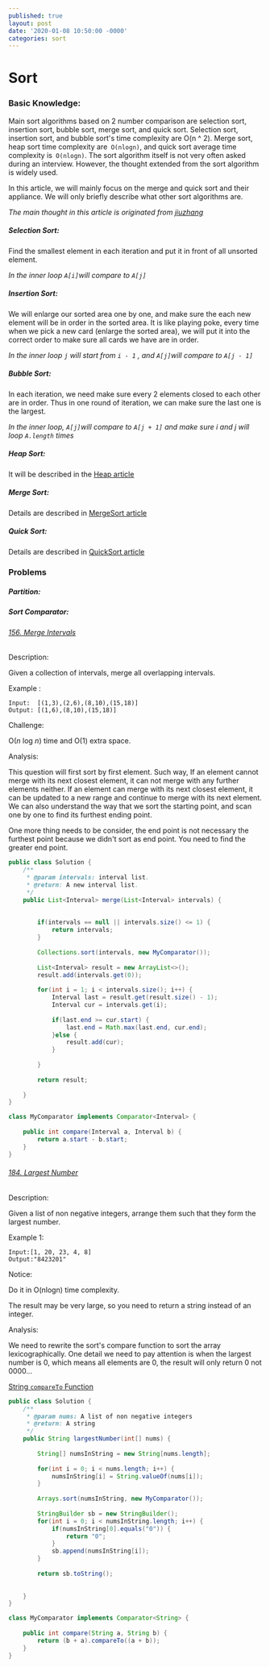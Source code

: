 ```yaml
---
published: true
layout: post
date: '2020-01-08 10:50:00 -0000'
categories: sort
---
```

# Sort

### Basic Knowledge: 

Main sort algorithms based on 2 number comparison are selection sort, insertion sort, bubble sort, merge sort, and quick sort. Selection sort, insertion sort, and bubble sort's time complexity are O(n ^ 2). Merge sort, heap sort time complexity are` O(nlogn)`, and quick sort average time complexity is` O(nlogn)`. The sort algorithm itself is not very often asked during an interview. However, the thought extended from the sort algorithm is widely used. 

In this article, we will mainly focus on the merge and quick sort and their appliance. We will only briefly describe what other sort algorithms are.

*The main thought in this article is originated from [jiuzhang](https://www.jiuzhang.com/course/)*

##### Selection Sort: 

Find the smallest element in each iteration and put it in front of all unsorted element.

*In the inner loop `A[i]`will compare to `A[j]`*

##### Insertion Sort:

We will enlarge our sorted area one by one, and make sure the each new element will be in order in the sorted area. It is like playing poke, every time when we pick a new card (enlarge the sorted area), we will put it into the correct order to make sure all cards we have are in order.

*In the inner loop `j` will start from `i - 1` , and `A[j]`will compare to `A[j - 1]`*

##### Bubble Sort:

In each iteration, we need make sure every 2 elements closed to each other are in order. Thus in one round of iteration, we can make sure the last one is the largest.

*In the inner loop, `A[j]`will compare to `A[j + 1]` and make sure i and j will loop `A.length` times*

##### Heap Sort:

It will be described in the [Heap article](./Heap.md) 

##### Merge Sort:

Details are described in [MergeSort article](./MergeSort.md)

##### Quick Sort:

Details are described in [QuickSort article](./QuickSort.md)

### Problems

##### Partition:

##### Sort Comparator:

###### [156. Merge Intervals](https://www.lintcode.com/problem/merge-intervals/solution)

Description:

Given a collection of intervals, merge all overlapping intervals.

Example :

```
Input:  [(1,3),(2,6),(8,10),(15,18)]
Output: [(1,6),(8,10),(15,18)]
```

Challenge:

O(*n* log *n*) time and O(1) extra space.

Analysis:

This question will first sort by first element. Such way, If an element cannot merge with its next closest element, it can not merge with any further elements neither. If an element can merge with its next closest element, it can be updated to a new range and continue to merge with its next element. We can also understand the way that we sort the starting point, and scan one by one to find its furthest ending point.

One more thing needs to be consider, the end point is not necessary the furthest point because we didn't sort as end point. You need to find the greater end point.

```java
public class Solution {
    /**
     * @param intervals: interval list.
     * @return: A new interval list.
     */
    public List<Interval> merge(List<Interval> intervals) {
        
        
        if(intervals == null || intervals.size() <= 1) {
            return intervals;
        }
        
        Collections.sort(intervals, new MyComparator());
        
        List<Interval> result = new ArrayList<>();
        result.add(intervals.get(0));
        
        for(int i = 1; i < intervals.size(); i++) {
            Interval last = result.get(result.size() - 1);
            Interval cur = intervals.get(i);
            
            if(last.end >= cur.start) {
                last.end = Math.max(last.end, cur.end);
            }else {
                result.add(cur);
            }
            
        }
        
        return result;
        
    }
}

class MyComparator implements Comparator<Interval> {
    
    public int compare(Interval a, Interval b) {
        return a.start - b.start;
    }
}
```



###### [184. Largest Number](https://www.lintcode.com/problem/largest-number/solution)

Description:

Given a list of non negative integers, arrange them such that they form the largest number.

Example 1:

```
Input:[1, 20, 23, 4, 8]
Output:"8423201"
```

Notice:

Do it in O(nlogn) time complexity.

The result may be very large, so you need to return a string instead of an integer.

Analysis:

We need to rewrite the sort's compare function to sort the array lexicographically. One detail we need to pay attention is when the largest number is 0, which means all elements are 0, the result will only return 0 not 0000...

[String `compareTo` Function](./CleanCodePractice.md)

```java
public class Solution {
    /**
     * @param nums: A list of non negative integers
     * @return: A string
     */
    public String largestNumber(int[] nums) {
        
        String[] numsInString = new String[nums.length];
        
        for(int i = 0; i < nums.length; i++) {
            numsInString[i] = String.valueOf(nums[i]);
        }
        
        Arrays.sort(numsInString, new MyComparator());
        
        StringBuilder sb = new StringBuilder();
        for(int i = 0; i < numsInString.length; i++) {
            if(numsInString[0].equals("0")) {
                return "0";
            }
            sb.append(numsInString[i]);
        }
        
        return sb.toString();
        
        
    }
}

class MyComparator implements Comparator<String> {
    
    public int compare(String a, String b) {
        return (b + a).compareTo((a + b));
    }
}
```

